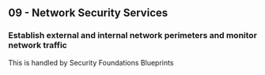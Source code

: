 ## 09 - Network Security Services

### Establish external and internal network perimeters and monitor network traffic

This is handled by Security Foundations Blueprints 
